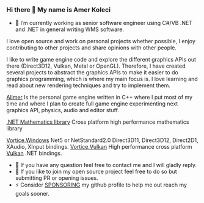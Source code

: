 ### Hi there 👋 My name is Amer Koleci

- 🔭 I’m currently working as senior software engineer using C#/VB .NET and .NET in general writing WMS software.

I love open source and work on personal projects whether possible, I enjoy contributing to other projects and share opinions with other people.

I like to write game engine code and explore the different graphics APIs out there (Direct3D12, Vulkan, Metal or OpenGL). Therefore, I have created several projects to abstract the graphics APIs to make it easier to do graphics programming, which is where my main focus is. I love learning and read about new rendering techniques and try to implement them. 

[Alimer](https://github.com/amerkoleci/alimer) Is the personal game engine written in C++ where I put most of my time and where I plan to create full game engine experimenting next graphics API, physics, audio and editor stuff.

[.NET Mathematics library](https://github.com/amerkoleci/Vortice.Mathematics) Cross platform high performance mathematics library

[Vortice.Windows](https://github.com/amerkoleci/Vortice.Windows) Net5 or NetStandard2.0 Direct3D11, Direct3D12, Direct2D1, XAudio, XInput bindings.
[Vortice.Vulkan](https://github.com/amerkoleci/Vortice.Vulkan) High performance cross platform [Vulkan](https://www.khronos.org/vulkan/) .NET bindings.

- 💬 If you have any question feel free to contact me and I will gladly reply.
- 🤔 If you like to join my open source project feel free to do so but submitting PR or opening issues.
- ⚡ Consider [SPONSORING](https://github.com/sponsors/amerkoleci) my github profile to help me out reach my goals sooner.
